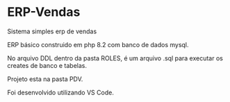 # ERP-Vendas
Sistema simples erp de vendas

ERP básico construido em php 8.2 com banco de dados mysql.

No arquivo DDL dentro da pasta ROLES, é um arquivo .sql para executar os creates de banco e tabelas.

Projeto esta na pasta PDV.

Foi desenvolvido utilizando VS Code.
